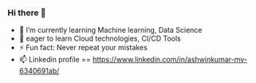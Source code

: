 ### Hi there 👋

- 🌱 I’m currently learning Machine learning, Data Science 
- :eyes: eager to learn Cloud technologies, CI/CD Tools
- ⚡ Fun fact: Never repeat your mistakes
- 📫 Linkedin profile == https://www.linkedin.com/in/ashwinkumar-mv-6340691ab/
